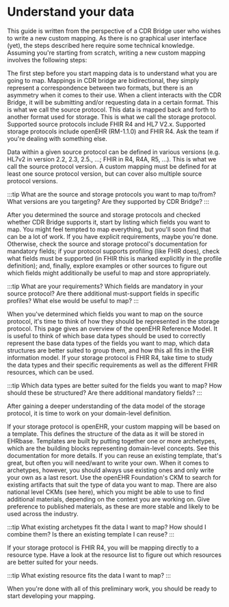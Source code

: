 # Understand your data

This guide is written from the perspective of a CDR Bridge user who wishes to write a new custom mapping. As there is no graphical user interface (yet), the steps described here require some technical knowledge. Assuming you're starting from scratch, writing a new custom mapping involves the following steps:

The first step before you start mapping data is to understand what you are going to map. Mappings in CDR bridge are bidirectional, they simply represent a correspondence between two formats, but there is an asymmetry when it comes to their use. When a client interacts with the CDR Bridge, it will be submitting and/or requesting data in a certain format. This is what we call the source protocol. This data is mapped back and forth to another format used for storage. This is what we call the storage protocol. Supported source protocols include FHIR R4 and HL7 V2.x. Supported storage protocols include openEHR (RM-1.1.0) and FHIR R4. Ask the team if you're dealing with something else. 

Data within a given source protocol can be defined in various versions (e.g. HL7v2 in version 2.2, 2.3, 2.5., ...; FHIR in R4, R4A, R5, ...). This is what we call the source protocol version. A custom mapping must be defined for at least one source protocol version, but can cover also multiple source protocol versions. 

:::tip
What are the source and storage protocols you want to map to/from? What versions are you targeting? Are they supported by CDR Bridge?
:::

After you determined the source and storage protocols and checked whether CDR Bridge supports it, start by listing which fields you want to map. You might feel tempted to map everything, but you'll soon find that can be a lot of work. If you have explicit requirements, maybe you're done. Otherwise, check the source and storage protocol's documentation for mandatory fields; if your protocol supports profiling (like FHIR does), check what fields must be supported (in FHIR this is marked explicitly in the profile definition); and, finally, explore examples or other sources to figure out which fields might additionally be useful to map and store appropriately.

:::tip
What are your requirements? Which fields are mandatory in your source protocol? Are there additional must-support fields in specific profiles? What else would be useful to map?
:::

When you've determined which fields you want to map on the source protocol, it's time to think of how they should be represented in the storage protocol. This page gives an overview of the openEHR Reference Model. It is useful to think of which base data types should be used to correctly represent the base data types of the fields you want to map, which data structures are better suited to group them, and how this all fits in the EHR information model. If your storage protocol is FHIR R4, take time to study the data types and their specific requirements as well as the different FHIR resources, which can be used.

:::tip
Which data types are better suited for the fields you want to map? How should these be structured? Are there additional mandatory fields?
:::

After gaining a deeper understanding of the data model of the storage protocol, it is time to work on your domain-level definition.

If your storage protocol is openEHR, your custom mapping will be based on a template. This defines the structure of the data as it will be stored in EHRbase. Templates are built by putting together one or more archetypes, which are the building blocks representing domain-level concepts. See this documentation for more details. If you can reuse an existing template, that's great, but often you will need/want to write your own. When it comes to archetypes, however, you should always use existing ones and only write your own as a last resort. Use the openEHR Foundation's CKM to search for existing artifacts that suit the type of data you want to map. There are also national level CKMs (see here), which you might be able to use to find additional materials, depending on the context you are working on. Give preference to published materials, as these are more stable and likely to be used across the industry.

:::tip
What existing archetypes fit the data I want to map? How should I combine them? Is there an existing template I can reuse?
:::

If your storage protocol is FHIR R4, you will be mapping directly to a resource type. Have a look at the resource list to figure out which resources are better suited for your needs.

:::tip
What existing resource fits the data I want to map?
:::

When you're done with all of this preliminary work, you should be ready to start developing your mapping.


